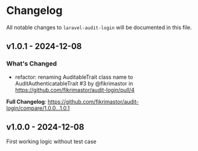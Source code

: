 # Changelog

All notable changes to `laravel-audit-login` will be documented in this file.

## v1.0.1 - 2024-12-08

### What's Changed

* refactor: renaming AuditableTrait class name to AuditAuthenticatableTrait #3 by @fikrimastor in https://github.com/fikrimastor/audit-login/pull/4

**Full Changelog**: https://github.com/fikrimastor/audit-login/compare/1.0.0...1.0.1

## v1.0.0 - 2024-12-08

First working logic without test case
